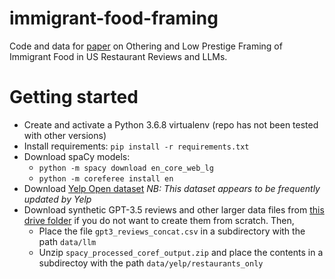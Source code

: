 # immigrant-food-framing
Code and data for [paper](https://arxiv.org/abs/2307.07645) on Othering and Low Prestige Framing of Immigrant Food in US Restaurant Reviews and LLMs.

# Getting started
- Create and activate a Python 3.6.8 virtualenv (repo has not been tested with other versions)
- Install requirements: `pip install -r requirements.txt`
- Download spaCy models:
	- `python -m spacy download en_core_web_lg`
	- `python -m coreferee install en`
- Download [Yelp Open dataset](https://www.yelp.com/dataset) *NB: This dataset appears to be frequently updated by Yelp*
- Download synthetic GPT-3.5 reviews and other larger data files from [this drive folder](https://drive.google.com/drive/folders/1HkQxVasiLBcW-VNtpOapKZ_8xdP-mpdm?usp=sharing) if you do not want to create them from scratch. Then,
    - Place the file `gpt3_reviews_concat.csv` in a subdirectory with the path `data/llm` 
    - Unzip `spacy_processed_coref_output.zip` and place the contents in a subdirectoy with the path `data/yelp/restaurants_only`

